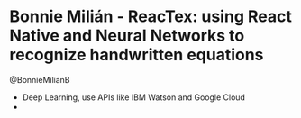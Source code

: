 Bonnie Milián - ReacTex: using React Native and Neural Networks to recognize handwritten equations
==================================================================================================

@BonnieMilianB

* Deep Learning, use APIs like IBM Watson and Google Cloud
* 
